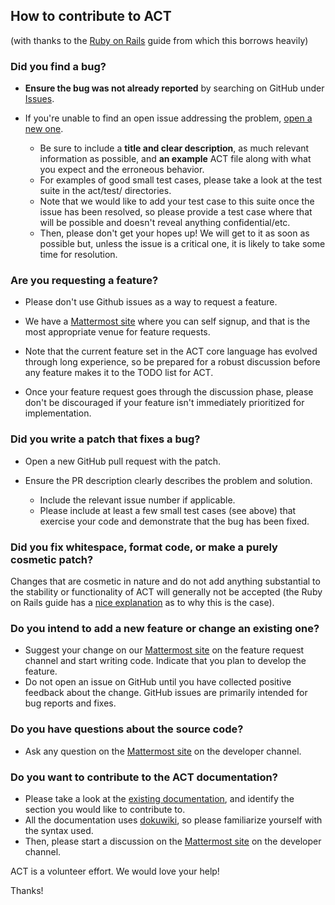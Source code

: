 ## How to contribute to ACT

(with thanks to the [Ruby on Rails](https://github.com/rails/rails) guide from which this borrows heavily)

### **Did you find a bug?**

* **Ensure the bug was not already reported** by searching on GitHub under [Issues](https://github.com/asyncvlsi/act/issues).

* If you're unable to find an open issue addressing the problem, [open a new one](https://github.com/asyncvlsi/act/issues/new). 
   * Be sure to include a **title and clear description**, as much relevant information as possible, and **an example** ACT file along with what you expect and the erroneous behavior.
   * For examples of good small test cases, please take a look at the test suite in the act/test/ directories.
   * Note that we would like to add your test case to this suite once the issue has been resolved, so please provide a test case where that will be possible and doesn't reveal anything confidential/etc.
   * Then, please don't get your hopes up! We will get to it as soon as possible but, unless the issue is a critical one, it is likely to take some time for resolution.  

### **Are you requesting a feature?**

* Please don't use Github issues as a way to request a feature.

* We have a [Mattermost site](http://avlsi.csl.yale.edu/act/doku.php) where you can self signup, and that is the most appropriate venue for feature requests.

* Note that the current feature set in the ACT core language has evolved through long experience, so be prepared for a robust discussion before any feature makes it to the TODO list for ACT.

* Once your feature request goes through the discussion phase, please don't be discouraged if your feature isn't immediately prioritized for implementation.


### **Did you write a patch that fixes a bug?**

* Open a new GitHub pull request with the patch.

* Ensure the PR description clearly describes the problem and solution.
   * Include the relevant issue number if applicable.
   * Please include at least a few small test cases (see above) that exercise your code and demonstrate that the bug has been fixed.

### **Did you fix whitespace, format code, or make a purely cosmetic patch?**

Changes that are cosmetic in nature and do not add anything substantial to the stability or functionality of ACT will generally not be accepted (the Ruby on Rails guide has a [nice explanation](https://github.com/rails/rails/pull/13771#issuecomment-32746700) as to why this is the case).

### **Do you intend to add a new feature or change an existing one?**

* Suggest your change on our [Mattermost site](http://avlsi.csl.yale.edu/act/doku.php) on the feature request channel and start writing code. Indicate that you plan to develop the feature.
* Do not open an issue on GitHub until you have collected positive feedback about the change. GitHub issues are primarily intended for bug reports and fixes.

### **Do you have questions about the source code?**

* Ask any question on the [Mattermost site](http://avlsi.csl.yale.edu/act/doku.php) on the developer channel.

### **Do you want to contribute to the ACT documentation?**

* Please take a look at the [existing documentation](http://avlsi.csl.yale.edu/act/doku.php), and identify the section you would like to contribute to.
* All the documentation uses [dokuwiki](http://dokuwiki.org), so please familiarize yourself with the syntax used.
* Then, please start a discussion on the [Mattermost site](http://avlsi.csl.yale.edu/act/doku.php) on the developer channel.

ACT is a volunteer effort. We would love your help!

Thanks!
